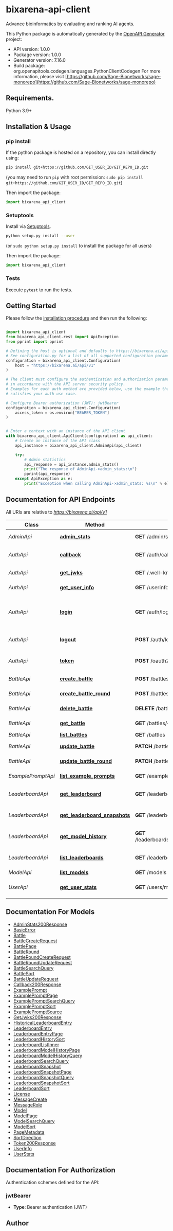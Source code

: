 # bixarena-api-client

Advance bioinformatics by evaluating and ranking AI agents.

This Python package is automatically generated by the [OpenAPI Generator](https://openapi-generator.tech) project:

- API version: 1.0.0
- Package version: 1.0.0
- Generator version: 7.16.0
- Build package: org.openapitools.codegen.languages.PythonClientCodegen
  For more information, please visit [https://github.com/Sage-Bionetworks/sage-monorepo](https://github.com/Sage-Bionetworks/sage-monorepo)

## Requirements.

Python 3.9+

## Installation & Usage

### pip install

If the python package is hosted on a repository, you can install directly using:

```sh
pip install git+https://github.com/GIT_USER_ID/GIT_REPO_ID.git
```

(you may need to run `pip` with root permission: `sudo pip install git+https://github.com/GIT_USER_ID/GIT_REPO_ID.git`)

Then import the package:

```python
import bixarena_api_client
```

### Setuptools

Install via [Setuptools](http://pypi.python.org/pypi/setuptools).

```sh
python setup.py install --user
```

(or `sudo python setup.py install` to install the package for all users)

Then import the package:

```python
import bixarena_api_client
```

### Tests

Execute `pytest` to run the tests.

## Getting Started

Please follow the [installation procedure](#installation--usage) and then run the following:

```python

import bixarena_api_client
from bixarena_api_client.rest import ApiException
from pprint import pprint

# Defining the host is optional and defaults to https://bixarena.ai/api/v1
# See configuration.py for a list of all supported configuration parameters.
configuration = bixarena_api_client.Configuration(
    host = "https://bixarena.ai/api/v1"
)

# The client must configure the authentication and authorization parameters
# in accordance with the API server security policy.
# Examples for each auth method are provided below, use the example that
# satisfies your auth use case.

# Configure Bearer authorization (JWT): jwtBearer
configuration = bixarena_api_client.Configuration(
    access_token = os.environ["BEARER_TOKEN"]
)


# Enter a context with an instance of the API client
with bixarena_api_client.ApiClient(configuration) as api_client:
    # Create an instance of the API class
    api_instance = bixarena_api_client.AdminApi(api_client)

    try:
        # Admin statistics
        api_response = api_instance.admin_stats()
        print("The response of AdminApi->admin_stats:\n")
        pprint(api_response)
    except ApiException as e:
        print("Exception when calling AdminApi->admin_stats: %s\n" % e)

```

## Documentation for API Endpoints

All URIs are relative to *https://bixarena.ai/api/v1*

| Class              | Method                                                                            | HTTP request                                            | Description                                |
| ------------------ | --------------------------------------------------------------------------------- | ------------------------------------------------------- | ------------------------------------------ |
| _AdminApi_         | [**admin_stats**](docs/AdminApi.md#admin_stats)                                   | **GET** /admin/stats                                    | Admin statistics                           |
| _AuthApi_          | [**callback**](docs/AuthApi.md#callback)                                          | **GET** /auth/callback                                  | OIDC redirect callback                     |
| _AuthApi_          | [**get_jwks**](docs/AuthApi.md#get_jwks)                                          | **GET** /.well-known/jwks.json                          | JSON Web Key Set                           |
| _AuthApi_          | [**get_user_info**](docs/AuthApi.md#get_user_info)                                | **GET** /userinfo                                       | Get current user profile                   |
| _AuthApi_          | [**login**](docs/AuthApi.md#login)                                                | **GET** /auth/login                                     | Start Synapse OIDC authorization code flow |
| _AuthApi_          | [**logout**](docs/AuthApi.md#logout)                                              | **POST** /auth/logout                                   | Logout current session                     |
| _AuthApi_          | [**token**](docs/AuthApi.md#token)                                                | **POST** /oauth2/token                                  | Mint short-lived internal JWT              |
| _BattleApi_        | [**create_battle**](docs/BattleApi.md#create_battle)                              | **POST** /battles                                       | Create a battle                            |
| _BattleApi_        | [**create_battle_round**](docs/BattleApi.md#create_battle_round)                  | **POST** /battles/{battleId}/rounds                     | Create a battle round                      |
| _BattleApi_        | [**delete_battle**](docs/BattleApi.md#delete_battle)                              | **DELETE** /battles/{battleId}                          | Delete a battle                            |
| _BattleApi_        | [**get_battle**](docs/BattleApi.md#get_battle)                                    | **GET** /battles/{battleId}                             | Get a battle by ID                         |
| _BattleApi_        | [**list_battles**](docs/BattleApi.md#list_battles)                                | **GET** /battles                                        | List battles                               |
| _BattleApi_        | [**update_battle**](docs/BattleApi.md#update_battle)                              | **PATCH** /battles/{battleId}                           | Update a battle                            |
| _BattleApi_        | [**update_battle_round**](docs/BattleApi.md#update_battle_round)                  | **PATCH** /battles/{battleId}/rounds/{roundId}          | Update a battle round                      |
| _ExamplePromptApi_ | [**list_example_prompts**](docs/ExamplePromptApi.md#list_example_prompts)         | **GET** /example-prompts                                | List example prompts                       |
| _LeaderboardApi_   | [**get_leaderboard**](docs/LeaderboardApi.md#get_leaderboard)                     | **GET** /leaderboards/{leaderboardId}                   | Get leaderboard entries                    |
| _LeaderboardApi_   | [**get_leaderboard_snapshots**](docs/LeaderboardApi.md#get_leaderboard_snapshots) | **GET** /leaderboards/{leaderboardId}/snapshots         | Get leaderboard snapshots                  |
| _LeaderboardApi_   | [**get_model_history**](docs/LeaderboardApi.md#get_model_history)                 | **GET** /leaderboards/{leaderboardId}/history/{modelId} | Get model performance history              |
| _LeaderboardApi_   | [**list_leaderboards**](docs/LeaderboardApi.md#list_leaderboards)                 | **GET** /leaderboards                                   | List all available leaderboards            |
| _ModelApi_         | [**list_models**](docs/ModelApi.md#list_models)                                   | **GET** /models                                         | List models                                |
| _UserApi_          | [**get_user_stats**](docs/UserApi.md#get_user_stats)                              | **GET** /users/me/stats                                 | Get current user&#39;s statistics          |

## Documentation For Models

- [AdminStats200Response](docs/AdminStats200Response.md)
- [BasicError](docs/BasicError.md)
- [Battle](docs/Battle.md)
- [BattleCreateRequest](docs/BattleCreateRequest.md)
- [BattlePage](docs/BattlePage.md)
- [BattleRound](docs/BattleRound.md)
- [BattleRoundCreateRequest](docs/BattleRoundCreateRequest.md)
- [BattleRoundUpdateRequest](docs/BattleRoundUpdateRequest.md)
- [BattleSearchQuery](docs/BattleSearchQuery.md)
- [BattleSort](docs/BattleSort.md)
- [BattleUpdateRequest](docs/BattleUpdateRequest.md)
- [Callback200Response](docs/Callback200Response.md)
- [ExamplePrompt](docs/ExamplePrompt.md)
- [ExamplePromptPage](docs/ExamplePromptPage.md)
- [ExamplePromptSearchQuery](docs/ExamplePromptSearchQuery.md)
- [ExamplePromptSort](docs/ExamplePromptSort.md)
- [ExamplePromptSource](docs/ExamplePromptSource.md)
- [GetJwks200Response](docs/GetJwks200Response.md)
- [HistoricalLeaderboardEntry](docs/HistoricalLeaderboardEntry.md)
- [LeaderboardEntry](docs/LeaderboardEntry.md)
- [LeaderboardEntryPage](docs/LeaderboardEntryPage.md)
- [LeaderboardHistorySort](docs/LeaderboardHistorySort.md)
- [LeaderboardListInner](docs/LeaderboardListInner.md)
- [LeaderboardModelHistoryPage](docs/LeaderboardModelHistoryPage.md)
- [LeaderboardModelHistoryQuery](docs/LeaderboardModelHistoryQuery.md)
- [LeaderboardSearchQuery](docs/LeaderboardSearchQuery.md)
- [LeaderboardSnapshot](docs/LeaderboardSnapshot.md)
- [LeaderboardSnapshotPage](docs/LeaderboardSnapshotPage.md)
- [LeaderboardSnapshotQuery](docs/LeaderboardSnapshotQuery.md)
- [LeaderboardSnapshotSort](docs/LeaderboardSnapshotSort.md)
- [LeaderboardSort](docs/LeaderboardSort.md)
- [License](docs/License.md)
- [MessageCreate](docs/MessageCreate.md)
- [MessageRole](docs/MessageRole.md)
- [Model](docs/Model.md)
- [ModelPage](docs/ModelPage.md)
- [ModelSearchQuery](docs/ModelSearchQuery.md)
- [ModelSort](docs/ModelSort.md)
- [PageMetadata](docs/PageMetadata.md)
- [SortDirection](docs/SortDirection.md)
- [Token200Response](docs/Token200Response.md)
- [UserInfo](docs/UserInfo.md)
- [UserStats](docs/UserStats.md)

<a id="documentation-for-authorization"></a>

## Documentation For Authorization

Authentication schemes defined for the API:
<a id="jwtBearer"></a>

### jwtBearer

- **Type**: Bearer authentication (JWT)

## Author
